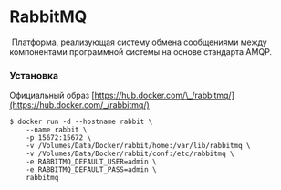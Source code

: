 # **RabbitMQ**

 Платформа, реализующая систему обмена сообщениями между компонентами программной системы на основе стандарта AMQP.

### Установка

Официальный образ [https://hub.docker.com/\_/rabbitmq/](https://hub.docker.com/_/rabbitmq/)

```
$ docker run -d --hostname rabbit \
	--name rabbit \
	-p 15672:15672 \
	-v /Volumes/Data/Docker/rabbit/home:/var/lib/rabbitmq \
	-v /Volumes/Data/Docker/rabbit/conf:/etc/rabbitmq \
	-e RABBITMQ_DEFAULT_USER=admin \
	-e RABBITMQ_DEFAULT_PASS=admin \
	rabbitmq
```



